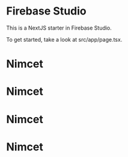 # Firebase Studio

This is a NextJS starter in Firebase Studio.

To get started, take a look at src/app/page.tsx.
# Nimcet
# Nimcet
# Nimcet
# Nimcet
